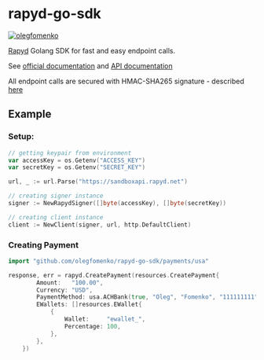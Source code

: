 # rapyd-go-sdk

[![olegfomenko](https://circleci.com/gh/olegfomenko/rapyd-go-sdk.svg?style=shield)](https://circleci.com/gh/olegfomenko/rapyd-go-sdk)

[Rapyd](https://rapyd.net/) Golang SDK for fast and easy endpoint calls.

See [official documentation](https://docs.rapyd.net/build-with-rapyd/docs/getting-started)
and [API documentation](https://docs.rapyd.net/build-with-rapyd/reference/rapyd-overview)

All endpoint calls are secured with HMAC-SHA265 signature -
described [here](https://docs.rapyd.net/build-with-rapyd/reference/message-security)

## Example

### Setup:

```go
// getting keypair from environment
var accessKey = os.Getenv("ACCESS_KEY")
var secretKey = os.Getenv("SECRET_KEY")

url, _ := url.Parse("https://sandboxapi.rapyd.net")

// creating signer instance
signer := NewRapydSigner([]byte(accessKey), []byte(secretKey))

// creating client instance
client := NewClient(signer, url, http.DefaultClient)
```

### Creating Payment
```go
import "github.com/olegfomenko/rapyd-go-sdk/payments/usa"
```

```go
response, err = rapyd.CreatePayment(resources.CreatePayment{
		Amount:   "100.00",
		Currency: "USD",
		PaymentMethod: usa.ACHBank(true, "Oleg", "Fomenko", "111111111", "111111", "111111"),
		EWallets: []resources.EWallet{
			{
				Wallet:     "ewallet_",
				Percentage: 100,
			},
		},
	})
```